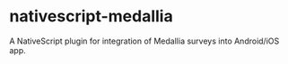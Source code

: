 # nativescript-medallia
A NativeScript plugin for integration of Medallia surveys into Android/iOS app.
